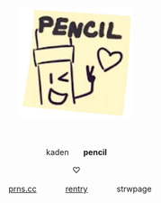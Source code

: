 ㅤ
ㅤ
<p align="center">
    <img width="200" src="https://github.com/pencil-bfdi/pencil-bfdi/blob/4675f34722c2feadc2fb1fb7a8febf20cd193673/PencilIcon_TPOT12.webp">
</p>
ㅤ
<p align="center">
kadenㅤㅤ<b>pencil</b>
</p>

<p align="center">
♡
</p>

<p align="center">
ㅤ<a href="https://pronouns.cc/@pencilbfdi">prns.cc</a>ㅤㅤㅤㅤ<a href="https://rentry.co/leafcilyuri">rentry</a>ㅤㅤㅤㅤstrwpage
</p>
ㅤ
ㅤ

ㅤ
